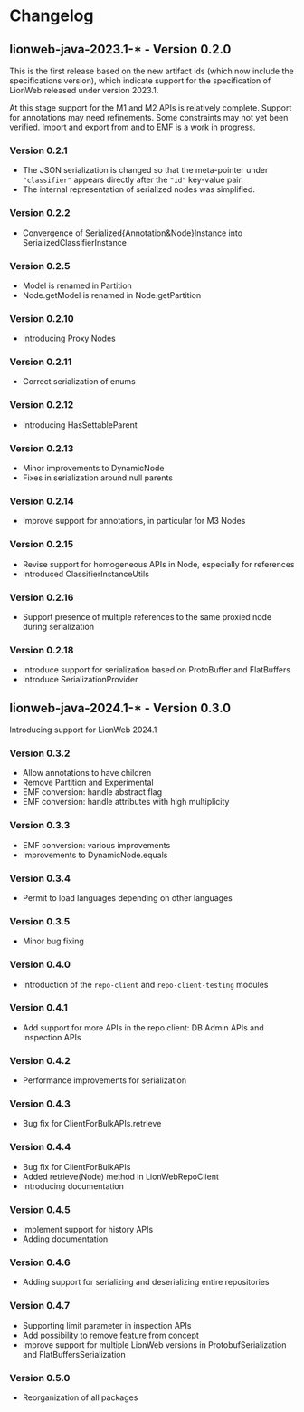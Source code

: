 # Changelog

## lionweb-java-2023.1-* - Version 0.2.0

This is the first release based on the new artifact ids (which now include the specifications version), which indicate support for the specification of LionWeb released under version 2023.1.

At this stage support for the M1 and M2 APIs is relatively complete. Support for annotations may need refinements. Some constraints may not yet been verified.
Import and export from and to EMF is a work in progress.

### Version 0.2.1

* The JSON serialization is changed so that the meta-pointer under `"classifier"` appears directly after the `"id"` key-value pair.
* The internal representation of serialized nodes was simplified.

### Version 0.2.2

* Convergence of Serialized{Annotation&Node}Instance into SerializedClassifierInstance

### Version 0.2.5

* Model is renamed in Partition
* Node.getModel is renamed in Node.getPartition

### Version 0.2.10

* Introducing Proxy Nodes

### Version 0.2.11

* Correct serialization of enums

### Version 0.2.12

* Introducing HasSettableParent

### Version 0.2.13

* Minor improvements to DynamicNode
* Fixes in serialization around null parents

### Version 0.2.14

* Improve support for annotations, in particular for M3 Nodes

### Version 0.2.15

* Revise support for homogeneous APIs in Node, especially for references
* Introduced ClassifierInstanceUtils

### Version 0.2.16

* Support presence of multiple references to the same proxied node during serialization

### Version 0.2.18

* Introduce support for serialization based on ProtoBuffer and FlatBuffers
* Introduce SerializationProvider

## lionweb-java-2024.1-* - Version 0.3.0

Introducing support for LionWeb 2024.1

### Version 0.3.2

* Allow annotations to have children
* Remove Partition and Experimental
* EMF conversion: handle abstract flag
* EMF conversion: handle attributes with high multiplicity

### Version 0.3.3

* EMF conversion: various improvements
* Improvements to DynamicNode.equals

### Version 0.3.4

* Permit to load languages depending on other languages

### Version 0.3.5

* Minor bug fixing

### Version 0.4.0

* Introduction of the `repo-client` and `repo-client-testing` modules

### Version 0.4.1

* Add support for more APIs in the repo client: DB Admin APIs and Inspection APIs

### Version 0.4.2

* Performance improvements for serialization

### Version 0.4.3

* Bug fix for ClientForBulkAPIs.retrieve

### Version 0.4.4

* Bug fix for ClientForBulkAPIs
* Added retrieve(Node) method in LionWebRepoClient
* Introducing documentation

### Version 0.4.5

* Implement support for history APIs
* Adding documentation

### Version 0.4.6

* Adding support for serializing and deserializing entire repositories

### Version 0.4.7

* Supporting limit parameter in inspection APIs
* Add possibility to remove feature from concept
* Improve support for multiple LionWeb versions in ProtobufSerialization and FlatBuffersSerialization 

### Version 0.5.0

* Reorganization of all packages
